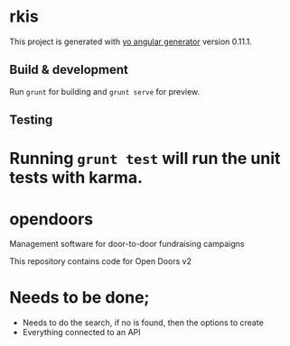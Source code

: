 # rkis

This project is generated with [yo angular generator](https://github.com/yeoman/generator-angular)
version 0.11.1.

## Build & development

Run `grunt` for building and `grunt serve` for preview.

## Testing

Running `grunt test` will run the unit tests with karma.
=======
opendoors
=========

Management software for door-to-door fundraising campaigns

This repository contains code for Open Doors v2


# Needs to be done;

- Needs to do the search, if no is found, then the options to create 
- Everything connected to an API
